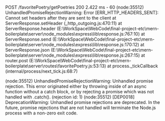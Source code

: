 <!-- - 作者管理pagination显示错误
作者管理中，先进入最后一页页，搜索“陈其快”，再点击重置。
此时，页面下方pagination显示错误！它显示的是最后一页，但是内容却是第一页的内容。

this.state.current
 -->
<!-- 第一层查询有错误？？ -->
<!-- 

如果诗词被删除了。
那么其他使用到这首诗词的地方应该怎么办
出现了以下错误！！
```
{
    code: -1
    msg: "fail"
    message: "第2层查询错误"
    error: {}
}

遍历数组的时候，遇到了undefined
``` -->

<!-- 
# 注册
TypeError: Cannot read property '_id' of null
    at router.post (E:\WorkSpace\WebCode\final-project-etc\mern-boilerplate\server\routes\signup.js:55:30)
    at process._tickCallback (internal/process/next_tick.js:68:7)
 -->

 

POST /favoritePoetry/getPoetries 200 2.422 ms - 60
(node:35512) UnhandledPromiseRejectionWarning: Error [ERR_HTTP_HEADERS_SENT]: Cannot set headers after they are sent to the client
    at ServerResponse.setHeader (_http_outgoing.js:470:11)
    at ServerResponse.header (E:\WorkSpace\WebCode\final-project-etc\mern-boilerplate\server\node_modules\express\lib\response.js:767:10)
    at ServerResponse.send (E:\WorkSpace\WebCode\final-project-etc\mern-boilerplate\server\node_modules\express\lib\response.js:170:12)
    at ServerResponse.json (E:\WorkSpace\WebCode\final-project-etc\mern-boilerplate\server\node_modules\express\lib\response.js:267:15)
    at router.post (E:\WorkSpace\WebCode\final-project-etc\mern-boilerplate\server\routes\favoritePoetry.js:53:13)
    at process._tickCallback (internal/process/next_tick.js:68:7)

(node:35512) UnhandledPromiseRejectionWarning: Unhandled promise rejection. This error originated either by throwing inside of an async function without a catch block, or by rejecting a promise which was not handled with .catch(). (rejection id: 1)
(node:35512) [DEP0018] DeprecationWarning: Unhandled promise rejections are deprecated. In the future, promise rejections that are not handled will terminate the Node.js process with a non-zero exit code.



